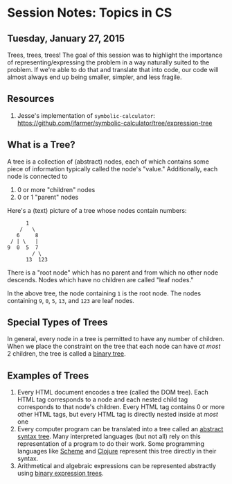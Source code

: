 # Session Notes: Topics in CS
## Tuesday, January 27, 2015

Trees, trees, trees!  The goal of this session was to highlight the importance
of representing/expressing the problem in a way naturally suited to the
problem.  If we're able to do that and translate that into code, our code will
almost always end up being smaller, simpler, and less fragile.

## Resources

1.  Jesse's implementation of `symbolic-calculator`:
    <https://github.com/jfarmer/symbolic-calculator/tree/expression-tree>

## What is a Tree?

A tree is a collection of (abstract) nodes, each of which contains some piece
of information typically called the node's "value."  Additionally, each node is
connected to

1.  0 or more "children" nodes
2.  0 or 1 "parent" nodes

Here's a (text) picture of a tree whose nodes contain numbers:

```text
      1
    /   \
   6     8
 / | \   |
9  0  5  7
        / \
      13  123
```

There is a "root node" which has no parent and from which no other node
descends.  Nodes which have no children are called "leaf nodes."

In the above tree, the node containing `1` is the root node.  The nodes
containing `9`, `0`, `5`, `13`, and `123` are leaf nodes.

## Special Types of Trees

In general, every node in a tree is permitted to have any number of children.
When we place the constraint on the tree that each node can have _at most_ 2
children, the tree is called a
[binary tree](http://en.wikipedia.org/wiki/Binary_tree).

## Examples of Trees

1.  Every HTML document encodes a tree (called the DOM tree).  Each HTML tag
    corresponds to a node and each nested child tag corresponds to that node's
    children.  Every HTML tag contains 0 or more other HTML tags, but every
    HTML tag is directly nested inside at _most_ one
2.  Every computer program can be translated into a tree called an
    [abstract syntax tree](http://en.wikipedia.org/wiki/Abstract_syntax_tree).
    Many interpreted languages (but not all) rely on this representation of a
    program to do their work.  Some programming languages like
    [Scheme](http://en.wikipedia.org/wiki/Scheme_%28programming_language%29)
    and [Clojure](http://en.wikipedia.org/wiki/Clojure) represent this tree
    directly in their syntax.
3.  Arithmetical and algebraic expressions can be represented abstractly
    using [binary expression trees](http://en.wikipedia.org/wiki/Binary_expression_tree).
